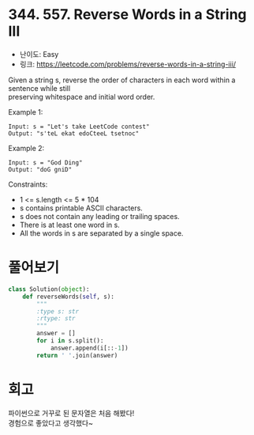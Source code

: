 # 344. 557. Reverse Words in a String III

- 난이도: Easy
- 링크: https://leetcode.com/problems/reverse-words-in-a-string-iii/

Given a string s, reverse the order of characters in each word within a sentence while still  
preserving whitespace and initial word order.

 

Example 1:

```
Input: s = "Let's take LeetCode contest"
Output: "s'teL ekat edoCteeL tsetnoc"
```

Example 2:

```
Input: s = "God Ding"
Output: "doG gniD"
```
 

Constraints:

- 1 <= s.length <= 5 * 104
- s contains printable ASCII characters.
- s does not contain any leading or trailing spaces.
- There is at least one word in s.
- All the words in s are separated by a single space.

# 풀어보기 

```python
class Solution(object):
    def reverseWords(self, s):
        """
        :type s: str
        :rtype: str
        """
        answer = []
        for i in s.split():
            answer.append(i[::-1])
        return ' '.join(answer)
```

# 회고

파이썬으로 거꾸로 된 문자열은 처음 해봤다!  
경험으로 좋았다고 생각했다~
